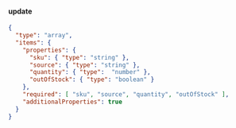 <CodeBlock slots="heading, code" repeat="1" languages="JSON" />

#### update

```json
{
  "type": "array",
  "items": {
    "properties": {
      "sku": { "type": "string" },
      "source": { "type": "string" },
      "quantity": { "type":  "number" },
      "outOfStock": { "type": "boolean" }
    },
    "required": [ "sku", "source", "quantity", "outOfStock" ],
    "additionalProperties": true
  }
}
```

